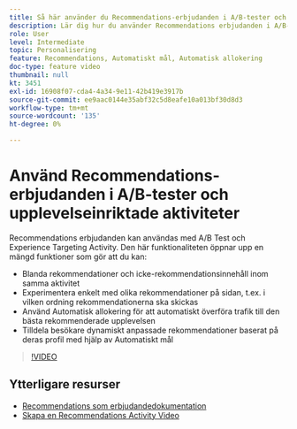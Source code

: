 ```yaml
---
title: Så här använder du Recommendations-erbjudanden i A/B-tester och Experience Targeting-aktiviteter
description: Lär dig hur du använder Recommendations erbjudanden i A/B-tester och Experience Targeting-aktiviteter i Adobe Target.
role: User
level: Intermediate
topic: Personalisering
feature: Recommendations, Automatiskt mål, Automatisk allokering
doc-type: feature video
thumbnail: null
kt: 3451
exl-id: 16908f07-cda4-4a34-9e11-42b419e3917b
source-git-commit: ee9aac0144e35abf32c5d8eafe10a013bf30d8d3
workflow-type: tm+mt
source-wordcount: '135'
ht-degree: 0%

---
```


# Använd Recommendations-erbjudanden i A/B-tester och upplevelseinriktade aktiviteter

Recommendations erbjudanden kan användas med A/B Test och Experience Targeting Activity. Den här funktionaliteten öppnar upp en mängd funktioner som gör att du kan:

* Blanda rekommendationer och icke-rekommendationsinnehåll inom samma aktivitet
* Experimentera enkelt med olika rekommendationer på sidan, t.ex. i vilken ordning rekommendationerna ska skickas
* Använd Automatisk allokering för att automatiskt överföra trafik till den bästa rekommenderade upplevelsen
* Tilldela besökare dynamiskt anpassade rekommendationer baserat på deras profil med hjälp av Automatiskt mål

>[!VIDEO](https://video.tv.adobe.com/v/28878?quality=12)

## Ytterligare resurser

* [Recommendations som erbjudandedokumentation](https://docs.adobe.com/content/help/en/target/using/recommendations/recommendations-as-an-offer.html)
* [Skapa en Recommendations Activity Video](create-a-recommendations-activity.md)
